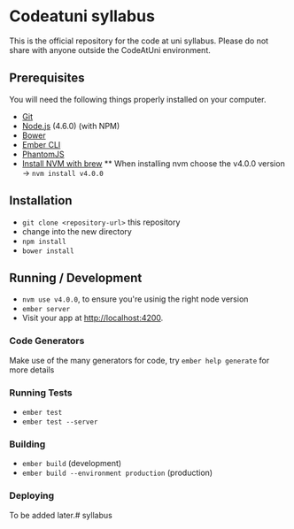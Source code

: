 # Codeatuni syllabus

This is the official repository for the code at uni syllabus. Please do not share with anyone outside the CodeAtUni environment.

## Prerequisites

You will need the following things properly installed on your computer.

* [Git](http://git-scm.com/)
* [Node.js](http://nodejs.org/) (4.6.0) (with NPM)
* [Bower](http://bower.io/)
* [Ember CLI](http://www.ember-cli.com/)
* [PhantomJS](http://phantomjs.org/)
* [Install NVM with brew](https://tecadmin.net/install-nvm-macos-with-homebrew/)
** When installing nvm choose the v4.0.0 version -> `nvm install v4.0.0`

## Installation

* `git clone <repository-url>` this repository
* change into the new directory
* `npm install`
* `bower install`

## Running / Development

* `nvm use v4.0.0`, to ensure you're usinig the right node version
* `ember server`
* Visit your app at [http://localhost:4200](http://localhost:4200).

### Code Generators

Make use of the many generators for code, try `ember help generate` for more details

### Running Tests

* `ember test`
* `ember test --server`

### Building

* `ember build` (development)
* `ember build --environment production` (production)

### Deploying

To be added later.# syllabus

